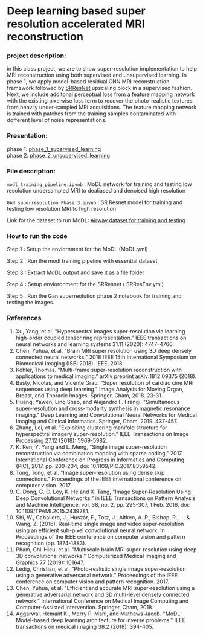 # Deep learning based super resolution accelerated MRI reconstruction
### project description:
in this class project, we are to show super-resolution implementation to help MRI reconstruction using both supervised and unsupervised learning. In phase 1, we apply model-based residual CNN MRI reconstruction framework followed by [SRResNet](https://arxiv.org/abs/1501.00092) upscaling block in a supervised fashion. Next, we include additonal perceptual loss from a feature mapping network with the existing pixelwise loss term to recover the photo-realistic textures from heavily under-sampled MRi acquisitions. The feature mapping network is trained with patches from the training samples contaminated with dofferent level of noise representations.

### Presentation:
phase 1: [phase_1_supervised_learning](https://github.com/Wahid-Alam/DL-based-super-resolution-accelerated-MRI-reconstruction/blob/main/phase_1_supervised_learning.pdf) <br/>
phase 2: [phase_2_unsupervised_learning](https://github.com/Wahid-Alam/DL-based-super-resolution-accelerated-MRI-reconstruction/blob/main/phase_2_unsupervised_learning.pdf)

### File description:

`modl_training_pipeline.ipynb` : MoDL network for training and testing low resolution undersampled MRI to dealiased and denoised high resolution

`GAN superresolution Phase 3.ipynb` : SR Resnet model for training and testing low resolution MRI to high resolution

Link for the dataset to run MoDL: [Airway dataset for training and testing](https://iowa-my.sharepoint.com/:f:/g/personal/moalam_uiowa_edu/EtTkM9rA1TtApSuhJ96eJTEBVY6je8vuf4elCQBLCiqVRQ?e=VxrHrO)

### How to run the code

Step 1 : Setup the enviornment for the MoDL (MoDL.yml)

Step 2 : Run the modl training pipeline with essential dataset

Step 3 : Extract MoDL output and save it as a file folder

Step 4 : Setup envioronment for the SRResnet ( SRResEnv.yml)

Step 5 : Run the Gan superreolution phase 2 notebook for training and testing the images.


### References

1. Xu, Yang, et al. "Hyperspectral images super-resolution via learning high-order coupled tensor ring representation." IEEE transactions on neural            networks and learning systems 31.11 (2020): 4747-4760.
2. Chen, Yuhua, et al. "Brain MRI super resolution using 3D deep densely connected neural networks." 2018 IEEE 15th International Symposium on Biomedical      Imaging (ISBI 2018). IEEE, 2018.
3. Köhler, Thomas. "Multi-frame super-resolution reconstruction with applications to medical imaging." arXiv preprint arXiv:1812.09375 (2018).
4. Basty, Nicolas, and Vicente Grau. "Super resolution of cardiac cine MRI sequences using deep learning." Image Analysis for Moving Organ, Breast, and        Thoracic Images. Springer, Cham, 2018. 23-31.
5. Huang, Yawen, Ling Shao, and Alejandro F. Frangi. "Simultaneous super-resolution and cross-modality synthesis in magnetic resonance imaging." Deep          Learning and Convolutional Neural Networks for Medical Imaging and Clinical Informatics. Springer, Cham, 2019. 437-457.
6. Zhang, Lei, et al. "Exploiting clustering manifold structure for hyperspectral imagery super-resolution." IEEE Transactions on Image Processing 27.12      (2018): 5969-5982.
7. K. Ren, Y. Yang and L. Meng, "Single image super-resolution reconstruction via combination mapping with sparse coding," 2017 International Conference on    Progress in Informatics and Computing (PIC), 2017, pp. 200-204, doi: 10.1109/PIC.2017.8359542.
8. Tong, Tong, et al. "Image super-resolution using dense skip connections." Proceedings of the IEEE international conference on computer vision. 2017.
9. C. Dong, C. C. Loy, K. He and X. Tang, "Image Super-Resolution Using Deep Convolutional Networks," in IEEE Transactions on Pattern Analysis and Machine    Intelligence, vol. 38, no. 2, pp. 295-307, 1 Feb. 2016, doi: 10.1109/TPAMI.2015.2439281.
10. Shi, W., Caballero, J., Huszár, F., Totz, J., Aitken, A. P., Bishop, R., ... & Wang, Z. (2016). Real-time single image and video super-resolution using     an efficient sub-pixel convolutional neural network. In Proceedings of the IEEE conference on computer vision and pattern recognition (pp. 1874-1883).
11. Pham, Chi-Hieu, et al. "Multiscale brain MRI super-resolution using deep 3D convolutional networks." Computerized Medical Imaging and Graphics 77           (2019): 101647.
12. Ledig, Christian, et al. "Photo-realistic single image super-resolution using a generative adversarial network." Proceedings of the IEEE conference on     computer vision and pattern recognition. 2017.
13. Chen, Yuhua, et al. "Efficient and accurate MRI super-resolution using a generative adversarial network and 3D multi-level densely connected network."     International Conference on Medical Image Computing and Computer-Assisted Intervention. Springer, Cham, 2018.
14. Aggarwal, Hemant K., Merry P. Mani, and Mathews Jacob. "MoDL: Model-based deep learning architecture for inverse problems." IEEE transactions on           medical imaging 38.2 (2018): 394-405.
